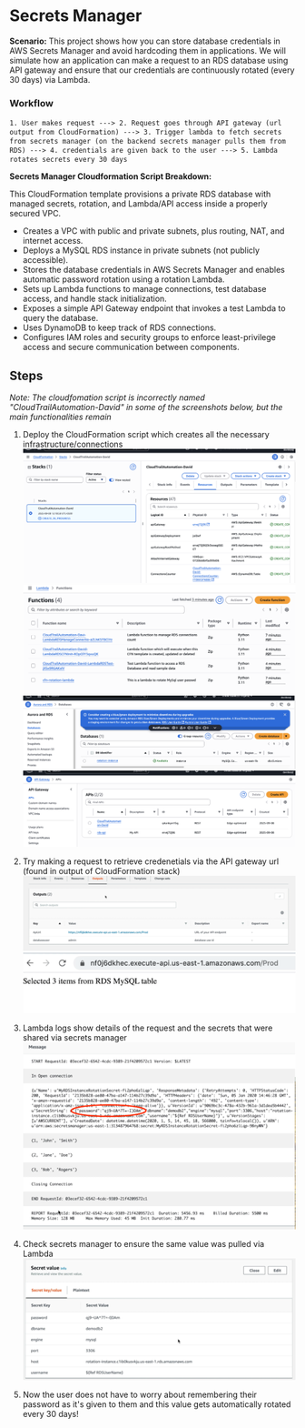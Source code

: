 # Secrets Manager

**Scenario:** This project shows how you can store database credentials in AWS Secrets Manager and avoid hardcoding them in applications. We will simulate how an application can make a request to an RDS database using API gateway and ensure that our credentials are continuously rotated (every 30 days) via Lambda.

### Workflow
```
1. User makes request ---> 2. Request goes through API gateway (url output from CloudFormation) ---> 3. Trigger lambda to fetch secrets from secrets manager (on the backend secrets manager pulls them from RDS) ---> 4. credentials are given back to the user ---> 5. Lambda rotates secrets every 30 days
```

**Secrets Manager Cloudformation Script Breakdown:**

This CloudFormation template provisions a private RDS database with managed secrets, rotation, and Lambda/API access inside a properly secured VPC.

* Creates a VPC with public and private subnets, plus routing, NAT, and internet access.
* Deploys a MySQL RDS instance in private subnets (not publicly accessible).
* Stores the database credentials in AWS Secrets Manager and enables automatic password rotation using a rotation Lambda.
* Sets up Lambda functions to manage connections, test database access, and handle stack initialization.
* Exposes a simple API Gateway endpoint that invokes a test Lambda to query the database.
* Uses DynamoDB to keep track of RDS connections.
* Configures IAM roles and security groups to enforce least-privilege access and secure communication between components.

## Steps
*Note: The cloudfomation script is incorrectly named "CloudTrailAutomation-David" in some of the screenshots below, but the main functionalities remain*

1. Deploy the CloudFormation script which creates all the necessary infrastructure/connections
![Alt text](photos/cloudformation1.png)
![Alt text](photos/lambda1.png)
![Alt text](photos/rds1.png)
![Alt text](photos/api1.png)

2. Try making a request to retrieve credenetials via the API gateway url (found in output of CloudFormation stack)
![Alt text](photos/api2.png)
![Alt text](photos/api3.png)

3. Lambda logs show details of the request and the secrets that were shared via secrets manager
![Alt text](photos/lambda2.png)

4. Check secrets manager to ensure the same value was pulled via Lambda
![Alt text](photos/secrets_manager1.png)

5. Now the user does not have to worry about remembering their password as it's given to them and this value gets automatically rotated every 30 days!
